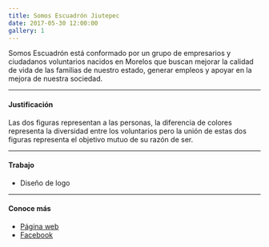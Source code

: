```yaml
---
title: Somos Escuadrón Jiutepec
date: 2017-05-30 12:00:00
gallery: 1
---
```

<p class="lead">
	Somos Escuadrón está conformado por un grupo de empresarios y ciudadanos voluntarios nacidos en Morelos que buscan mejorar la calidad de vida de las familias de nuestro estado, generar empleos y apoyar en la mejora de nuestra sociedad.
</p>

---
#### Justificación
Las dos figuras representan a las personas, la diferencia de colores representa la diversidad entre los voluntarios pero la unión de estas dos figuras representa el objetivo mutuo de su razón de ser.

---

#### Trabajo
- Diseño de logo

---

#### Conoce más
- [Página web](https://somosescuadron.com)
- [Facebook](https://fb.me/SomosEscuadron/)